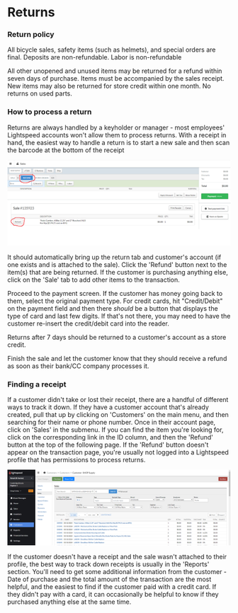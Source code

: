 # Returns
### Return policy
All bicycle sales, safety items (such as helmets), and special orders are final.
Deposits are non-refundable.
Labor is non-refundable

All other unopened and unused items may be returned for a refund within seven days of purchase. Items must be accompanied by the sales receipt. New items may also be returned for store credit within one month. No returns on used parts.

### How to process a return
Returns are always handled by a keyholder or manager - most employees' Lightspeed accounts won't allow them to process returns. 
With a receipt in hand, the easiest way to handle a return is to start a new sale and then scan the barcode at the bottom of the receipt

![image](images/refund1.png)

It should automatically bring up the return tab and customer's account (if one exists and is attached to the sale). Click the 'Refund' button next to the item(s) that are being returned. If the customer is purchasing anything else, click on the 'Sale' tab to add other items to the transaction. 

Proceed to the payment screen. If the customer has money going back to them, select the original payment type. For credit cards, hit "Credit/Debit" on the payment field and then there *should* be a button that displays the type of card and last few digits. If that's not there, you may need to have the customer re-insert the credit/debit card into the reader. 

Returns after 7 days should be returned to a customer's account as a store credit.   

Finish the sale and let the customer know that they should receive a refund as soon as their bank/CC company processes it.

### Finding a receipt 

If a customer didn't take or lost their receipt, there are a handful of different ways to track it down. If they have a customer account that's already created, pull that up by clicking on 'Customers' on the main menu, and then searching for their name or phone number. Once in their account page, click on 'Sales' in the submenu. If you can find the item you're looking for, click on the corresponding link in the ID column, and then the 'Refund' button at the top of the following page. If the 'Refund' button doesn't appear on the transaction page, you're usually not logged into a Lightspeed profile that has permissions to process returns.  

![image](images/refund2.png)

If the customer doesn't have a receipt and the sale wasn't attached to their profile, the best way to track down receipts is usually in the 'Reports' section. You'll need to get some additional information from the customer - Date of purchase and the total amount of the transaction are the most helpful, and the easiest to find if the customer paid with a credit card. If they didn't pay with a card, it can occasionally be helpful to know if they purchased anything else at the same time. 
